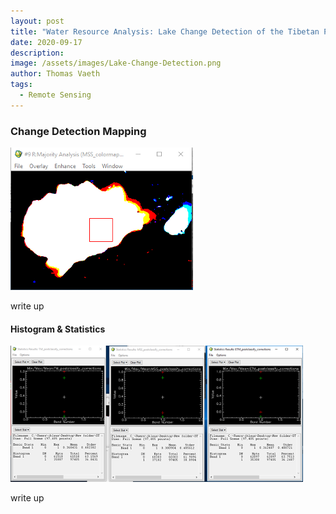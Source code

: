 ```yaml
---
layout: post
title: "Water Resource Analysis: Lake Change Detection of the Tibetan Plateau"
date: 2020-09-17
description: 
image: /assets/images/Lake-Change-Detection.png
author: Thomas Vaeth
tags: 
  - Remote Sensing
---
```


### Change Detection Mapping

![Map GIS](/assets/images/Lake-Change-Detection.png)

write up


#### Histogram & Statistics

![Placeholder](/assets/images/Lake-Change-Stats.png)

write up

